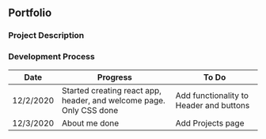 ## Portfolio

### Project Description

### Development Process

__Date__ | __Progress__ | __To Do__|
------------|-------------|-----------|
12/2/2020 | Started creating react app, header, and welcome page. Only CSS done | Add functionality to Header and buttons|
12/3/2020 | About me done| Add Projects page|
